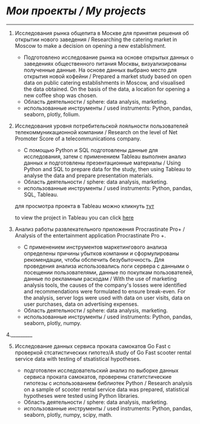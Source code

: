# *Мои проекты / My projects*

----

1. Исследования рынка общепита в Москве для принятия решения об открытии нового заведения / Researching the catering market in Moscow to make a decision on opening a new establishment.

	- Подготовлено исследование рынка на основе открытых данных о заведениях общественного питания Москвы, визуализированы полученные данные. На основе данных выбрано место для открытия новой кофейни / Prepared a market study based on open data on public catering establishments in Moscow, and visualised the data obtained. On the basis of the data, a location for opening a new coffee shop was chosen.
	- Область деятельности / sphere: data analysis, marketing.
	- использованные инструменты / used instruments: Python, pandas, seaborn, plotly, folium.

2. Исследования уровня потребительской лояльности пользователей телекоммуникационной компании / Research on the level of Net Promoter Score of a telecommunications company.

	- С помощью Python и SQL подготовлены данные для исследования, затем с применением Tableau выполнен анализ данных и подготовлены презентационные материалы / Using Python and SQL to prepare data for the study, then using Tableau to analyse the data and prepare presentation materials.
	- Область деятельности / sphere: data analysis, marketing.
	- использованные инструменты / used instruments: Python, pandas, SQL, Tableau.
	
	для просмотра проекта в Tableau можно кликнуть [тут](https://public.tableau.com/app/profile/lev.sutulov/viz/NPS_analysis_16877870962290/sheet0)

	to view the project in Tableau you can click [here](https://public.tableau.com/app/profile/lev.sutulov/viz/NPS_analysis_16877870962290/sheet0)

3. Анализ работы развлекательного приложения Procrastinate Pro+ / Analysis of the entertainment application Procrastinate Pro +.

	- С применением инструментов маркетингового анализа определены причины убытков компании и сформулированы рекомендации, чтобы обспечить безубыточность. Для проведения анализа использовались логи сервера с данными о посещении пользователями, данные по покупкам пользователей, данные по 
рекламным расходам / With the use of marketing analysis tools, the causes of the company's losses were identified and recommendations were formulated to ensure break-even. For the analysis, server logs were used with data on user visits, data on user purchases, data on
advertising expenses.
	- Область деятельности / sphere: data analysis, marketing.
	- использованные инструменты / used instruments: Python, pandas, seaborn, plotly, numpy.

4._________

5. Исследование данных сервиса проката самокатов Go Fast с проверкой стсатистических гипотез/A study of Go Fast scooter rental service data with testing of stsatistical hypotheses.

	- подготовлен исследовательский анализ по выборке данных сервиса проката самокатов, проверены статитстические гипотезы с использованием библиотек Python / Research analysis on a sample of scooter rental service data was prepared, statistical hypotheses were tested using Python libraries.
	- Область деятельности / sphere: data analysis, marketing.
	- использованные инструменты / used instruments: Python, pandas, seaborn, plotly, numpy, scipy, math.